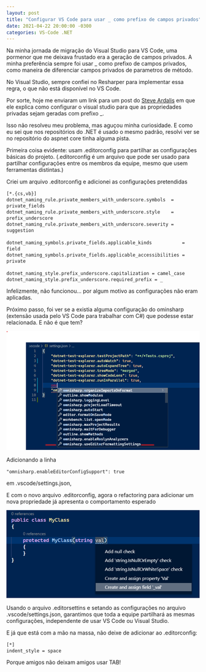 ```yaml
---
layout: post
title: "Configurar VS Code para usar _ como prefixo de campos privados"
date: 2021-04-22 20:00:00 -0300
categories: VS-Code .NET
---
```

Na minha jornada de migração do Visual Studio para VS Code, uma pormenor que me deixava frustado era a geração de campos privados. A minha preferência sempre foi usar _ como prefixo de campos privados, como maneira de diferenciar campos privados de parametros de método. 

No Visual Studio, sempre confiei no Resharper para implementar essa regra, o que não está disponível no VS Code. 

Por sorte, hoje me enviaram um link para um post do [Steve Ardalis](https://ardalis.com/configure-visual-studio-to-name-private-fields-with-underscore/) em que ele explica como configurar o visual studio para que as propriedades privadas sejam geradas com prefixo _.

Isso não resolveu meu problema, mas aguçou minha curiosidade. E como eu sei que nos repositórios do .NET é usado o mesmo padrão, resolvi ver se no repositório do aspnet core tinha alguma pista. 

Primeira coisa evidente: usam .editorconfig para partilhar as configurações básicas do projeto. (.editorconfig é um arquivo que pode ser usado para partilhar configurações entre os membros da equipe, mesmo que usem ferramentas distintas.)

Criei um arquivo .editorconfig e adicionei as configurações pretendidas

```
[*.{cs,vb}]
dotnet_naming_rule.private_members_with_underscore.symbols  = private_fields
dotnet_naming_rule.private_members_with_underscore.style    = prefix_underscore
dotnet_naming_rule.private_members_with_underscore.severity = suggestion

dotnet_naming_symbols.private_fields.applicable_kinds           = field
dotnet_naming_symbols.private_fields.applicable_accessibilities = private

dotnet_naming_style.prefix_underscore.capitalization = camel_case
dotnet_naming_style.prefix_underscore.required_prefix = _
```

Infelizmente, não funcionou... por algum motivo as configurações não eram aplicadas. 

Próximo passo, foi ver se a existia alguma configuração do ominsharp (extensão usada pelo VS Code para trabalhar com C#) que podesse estar relacionada. E não é que tem? 

![.vscode/settings.json](assets/images/2021/04/omnisharp-use-editor-formatting-settings.png)

Adicionando a linha 
```
"omnisharp.enableEditorConfigSupport": true
```
em .vscode/settings.json,

E com o novo arquivo .editorconfig, agora o refactoring para adicionar um nova propriedade já apresenta o comportamento esperado

![Adicionar campo privado](assets/images/2021/04/refactor-add-private-field.png)

Usando o arquivo .editorsettins e setando as configurações no arquivo .vscode/settings.json, garantimos que toda a equipe partilhará as mesmas configurações, independente de usar VS Code ou Visual Studio.

E já que está com a mão na massa, não deixe de adicionar ao .editorconfig:

```
[*]
indent_style = space
```

Porque amigos não deixam amigos usar TAB!
